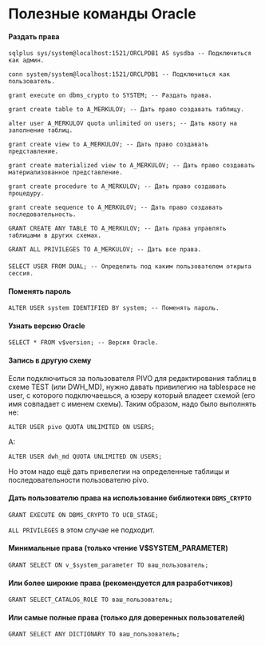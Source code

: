 # Полезные команды Oracle

#### Раздать права
```
sqlplus sys/system@localhost:1521/ORCLPDB1 AS sysdba -- Подключиться как админ.

conn system/system@localhost:1521/ORCLPDB1 -- Подключиться как пользователь.

grant execute on dbms_crypto to SYSTEM; -- Раздать права.

grant create table to A_MERKULOV; -- Дать право создавать таблицу.

alter user A_MERKULOV quota unlimited on users; -- Дать квоту на заполнение таблиц.

grant create view to A_MERKULOV; -- Дать право создавать представление.

grant create materialized view to A_MERKULOV; -- Дать право создавать материализованное представление.

grant create procedure to A_MERKULOV; -- Дать право создавать процедуру.

grant create sequence to A_MERKULOV; -- Дать право создавать последовательность.

GRANT CREATE ANY TABLE TO A_MERKULOV; -- Дать права управлять таблицами в других схемах.

GRANT ALL PRIVILEGES TO A_MERKULOV; -- Дать все права.
```

####
```
SELECT USER FROM DUAL; -- Определить под каким пользователем открыта сессия.
```

#### Поменять пароль
```
ALTER USER system IDENTIFIED BY system; -- Поменять пароль.
```

#### Узнать версию Oracle
```
SELECT * FROM v$version; -- Версия Oracle.
```

#### Запись в другую схему
Если подключиться за пользователя PIVO для редактирования таблиц в схеме TEST (или DWH_MD), нужно давать привилегию на tablespace не user, с которого подключаешься, а  юзеру который владеет схемой (его имя совпадает с именем схемы).
Таким образом, надо было выполнять не:
```
ALTER USER pivo QUOTA UNLIMITED ON USERS;
```
А:
```
ALTER USER dwh_md QUOTA UNLIMITED ON USERS;
```
Но этом надо ещё дать привелегии на определенные таблицы и последовательности пользователю pivo.

#### Дать пользователю права на использование библиотеки `DBMS_CRYPTO`
```
GRANT EXECUTE ON DBMS_CRYPTO TO UCB_STAGE;
```
`ALL PRIVILEGES` в этом случае не подходит.


#### Минимальные права (только чтение V$SYSTEM_PARAMETER)
```
GRANT SELECT ON v_$system_parameter TO ваш_пользователь;
```

#### Или более широкие права (рекомендуется для разработчиков)
```
GRANT SELECT_CATALOG_ROLE TO ваш_пользователь;
```

#### Или самые полные права (только для доверенных пользователей)
```
GRANT SELECT ANY DICTIONARY TO ваш_пользователь;
```